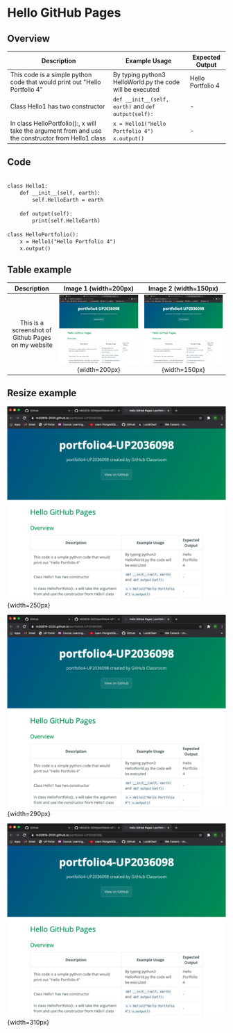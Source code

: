 # Hello GitHub Pages

## Overview

| Description | Example Usage | Expected Output |
|---|---|---|
|This code is a simple python code that would print out "Hello Portfolio 4"|By typing python3 HelloWorld.py the code will be executed|Hello Portfolio 4|
|Class Hello1 has two constructor|```def __init__(self, earth)``` and ```def output(self):```| - |
| In class HelloPortfolio():, x will take the argument from and use the constructor from Hello1 class|```x = Hello1("Hello Portfolio 4") x.output()```| - |

## Code

```Code

class Hello1:
    def __init__(self, earth):
        self.HelloEarth = earth

    def output(self):
        print(self.HelloEarth)

class HelloPortfolio():
    x = Hello1("Hello Portfolio 4")
    x.output()
```

## Table example

| Description | Image 1 (width=200px)| Image 2 (width=150px)|
|:---:|:----:|:---:|
|This is a screenshot of Github Pages on my website|![GitHub Pages website](GithubPages.png){width=200px}| ![GitHub Pages website](GithubPages.png){width=150px}|

## Resize example

![This image is width = 250px](GithubPages.png){width=250px}

![This image is width = 290px](GithubPages.png){width=290px}

![This image is width = 310px](GithubPages.png){width=310px}
